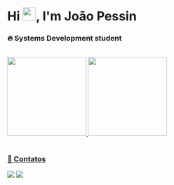 <h1 align="left">Hi <img src="https://raw.githubusercontent.com/kaueMarques/kaueMarques/master/hi.gif" height="30px">, I'm João Pessin</h1>


### :fire: Systems Development student

<br/>

<div>
  <a href="https://github.com/joaopessin/">
  <img height="180em" src="https://github-readme-stats.vercel.app/api/top-langs/?username=joaopessin&layout=compact&langs_count=7&theme=dracula"/>
  <img height="180em" src="https://github-readme-stats.vercel.app/api?username=joaopessin&show_icons=true&theme=dracula&include_all_commits=true&count_private=true"/>
</div>

<br/>

### :speech_balloon: Contatos

<div>
  <a href = "jv.pessin20@gmail.com"><img src="https://img.shields.io/badge/Gmail-D14836?style=for-the-badge&logo=gmail&logoColor=white" target="_blank"></a>
  <a href="https://www.linkedin.com/in/joaopessin" target="_blank"><img src="https://img.shields.io/badge/-LinkedIn-%230077B5?style=for-the-badge&logo=linkedin&logoColor=white" target="_blank"></a>   
</div>
